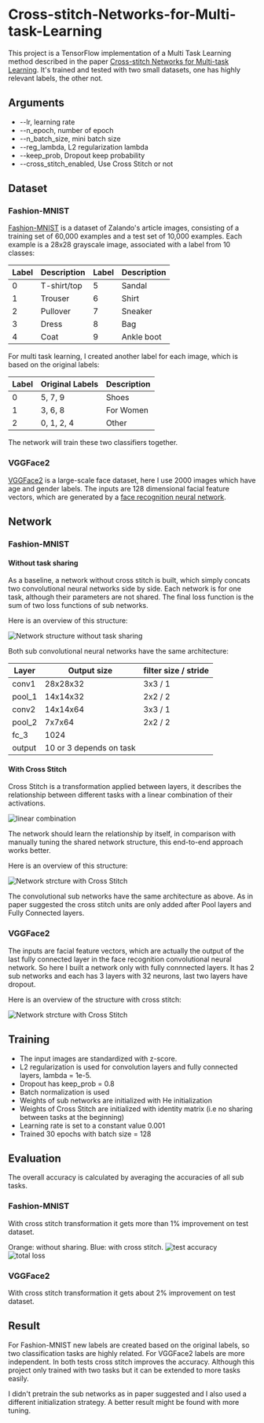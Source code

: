 # Cross-stitch-Networks-for-Multi-task-Learning

This project is a TensorFlow implementation of a Multi Task Learning method described in the paper
[Cross-stitch Networks for Multi-task Learning](https://arxiv.org/abs/1604.03539). It's trained and tested with two small datasets, one has highly relevant labels, the other not.

## Arguments

* --lr, learning rate
* --n_epoch, number of epoch
* --n_batch_size, mini batch size
* --reg_lambda, L2 regularization lambda
* --keep_prob, Dropout keep probability
* --cross_stitch_enabled, Use Cross Stitch or not

## Dataset

### Fashion-MNIST

[Fashion-MNIST](https://github.com/zalandoresearch/fashion-mnist) is a dataset of Zalando's article images, consisting of a training set of 60,000 examples and a test set of 10,000 examples. Each example is a 28x28 grayscale image, associated with a label from 10 classes:

|Label|Description|Label|Description|
|-----|-----|-----|-----|
|0|T-shirt/top|5|Sandal|
|1|Trouser|6|Shirt|
|2|Pullover|7|Sneaker|
|3|Dress|8|Bag|
|4|Coat|9|Ankle boot|

For multi task learning, I created another label for each image, which is based on the original labels:

|Label|Original Labels|Description|
|-----|-----|-----|
|0|5, 7, 9|Shoes|
|1|3, 6, 8|For Women|
|2|0, 1, 2, 4|Other|

The network will train these two classifiers together.

### VGGFace2

[VGGFace2](https://www.robots.ox.ac.uk/~vgg/data/vgg_face2/) is a large-scale face dataset, here I use 2000 images which have age and gender labels. The inputs are 128 dimensional facial feature vectors, which are generated by a [face recognition neural network](https://github.com/helloyide/facenet).

## Network

### Fashion-MNIST

#### Without task sharing

As a baseline, a network without cross stitch is built, which simply concats two convolutional neural networks side by side. Each network is for one task, although their parameters are not shared. The final loss function is the sum of two loss functions of sub networks.

Here is an overview of this structure:

![Network structure without task sharing](https://raw.githubusercontent.com/helloyide/Cross-stitch-Networks-for-Multi-task-Learning/master/img/network_without.png)

Both sub convolutional neural networks have the same architecture:

|Layer|Output size|filter size / stride|
|-----|-----|-----|
|conv1|28x28x32|3x3 / 1|
|pool_1|14x14x32|2x2 / 2|
|conv2|14x14x64|3x3 / 1|
|pool_2|7x7x64|2x2 / 2|
|fc_3|1024||
|output|10 or 3 depends on task||

#### With Cross Stitch

Cross Stitch is a transformation applied between layers, it describes the relationship between different tasks with a linear combination of their activations. 

![linear combination](https://raw.githubusercontent.com/helloyide/Cross-stitch-Networks-for-Multi-task-Learning/master/img/linear_combination.png)

The network should learn the relationship by itself, in comparison with manually tuning the shared network structure, this end-to-end approach works better.

Here is an overview of this structure:

![Network strcture with Cross Stitch](https://raw.githubusercontent.com/helloyide/Cross-stitch-Networks-for-Multi-task-Learning/master/img/network_with.png)

The convolutional sub networks have the same architecture as above. As in paper suggested the cross stitch units are only added after Pool layers and Fully Connected layers.

### VGGFace2

The inputs are facial feature vectors, which are actually the output of the last fully connected layer in the face recognition convolutional neural network. So here I built a network only with fully connnected layers. It has 2 sub networks and each has 3 layers with 32 neurons, last two layers have dropout.

Here is an overview of the structure with cross stitch:

![Network strcture with Cross Stitch](https://raw.githubusercontent.com/helloyide/Cross-stitch-Networks-for-Multi-task-Learning/master/img/age_gender_network.png)


## Training

* The input images are standardized with z-score. 
* L2 regularization is used for convolution layers and fully connected layers, lambda = 1e-5. 
* Dropout has keep_prob = 0.8
* Batch normalization is used
* Weights of sub networks are initialized with He initialization
* Weights of Cross Stitch are initialized with identity matrix (i.e no sharing between tasks at the beginning)
* Learning rate is set to a constant value 0.001
* Trained 30 epochs with batch size = 128

## Evaluation

The overall accuracy is calculated by averaging the accuracies of all sub tasks. 

### Fashion-MNIST

With cross stitch transformation it gets more than 1% improvement on test dataset.

Orange: without sharing. Blue: with cross stitch.
![test accuracy](https://raw.githubusercontent.com/helloyide/Cross-stitch-Networks-for-Multi-task-Learning/master/img/acc_test.png)
![total loss](https://raw.githubusercontent.com/helloyide/Cross-stitch-Networks-for-Multi-task-Learning/master/img/total_loss.png)

### VGGFace2

With cross stitch transformation it gets about 2% improvement on test dataset.

## Result

For Fashion-MNIST new labels are created based on the original labels, so two classification tasks are highly related. For VGGFace2 labels are more independent. In both tests cross stitch improves the accuracy. Although this project only trained with two tasks but it can be extended to more tasks easily.

I didn't pretrain the sub networks as in paper suggested and I also used a different initialization strategy. A better result might be found with more tuning.
